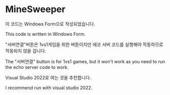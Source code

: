 # MineSweeper

이 코드는 Windows Form으로 작성되었습니다.

This code is written in Windows Form.

"서버연결"버튼은 1vs1게임을 위한 버튼이지만 에코 서버 코드를 실행해야 작동하므로 작동되지 않을 겁니다.

The "서버연결" button is for 1vs1 games, but it won't work as you need to run the echo server code to work.

Visual Studio 2022로 여는 것을 추천합니다.

I recommend run with visual studio 2022.
